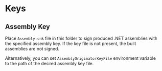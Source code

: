 # Keys

## Assembly Key

Place `Assembly.snk` file in this folder to sign produced .NET assemblies with the specified 
assembly key. If the key file is not present, the built assemblies are not signed.

Alternatively, you can set `AssemblyOriginatorKeyFile` environment variable to the path of
the desired assembly key file.
